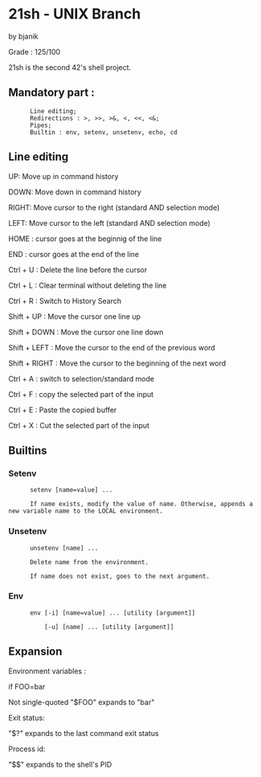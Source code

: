 # 21sh - UNIX Branch
by bjanik

Grade : 125/100

21sh is the second 42's shell project.

## Mandatory part :
          Line editing;
          Redirections : >, >>, >&, <, <<, <&;
          Pipes;
          Builtin : env, setenv, unsetenv, echo, cd
          
 ## Line editing
 
UP: Move up in command history

DOWN: Move down in command history

RIGHT: Move cursor to the right (standard AND selection mode)

LEFT: Move cursor to the left (standard AND selection mode)

HOME : cursor goes at the beginnig of the line

END : cursor goes at the end of the line

Ctrl + U : Delete the line before the cursor

Ctrl + L : Clear terminal without deleting the line

Ctrl + R : Switch to History Search

Shift + UP : Move the cursor one line up

Shift + DOWN : Move the cursor one line down

Shift + LEFT : Move the cursor to the end of the previous word

Shift + RIGHT : Move the cursor to the beginning of the next word

Ctrl + A : switch to selection/standard mode

Ctrl + F : copy the selected part of the input

Ctrl + E : Paste the copied buffer

Ctrl + X : Cut the selected part of the input


## Builtins

### Setenv
          setenv [name=value] ...
          
          If name exists, modify the value of name. Otherwise, appends a new variable name to the LOCAL environment.
          
### Unsetenv          
          unsetenv [name] ...
          
          Delete name from the environment.
          
          If name does not exist, goes to the next argument.
          
### Env
          env [-i] [name=value] ... [utility [argument]]
          
              [-u] [name] ... [utility [argument]]
              
          
              


## Expansion

Environment variables :

if FOO=bar

Not single-quoted "$FOO" expands to "bar"


Exit status:

"$?" expands to the last command exit status


Process id:

"$$" expands to the shell's PID


##
